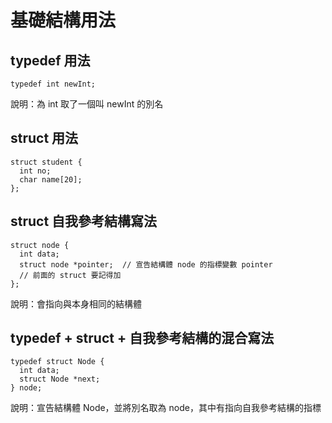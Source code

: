 # 基礎結構用法
## typedef 用法
```typedef int newInt;```  

說明：為 int 取了一個叫 newInt 的別名

## struct 用法
```
struct student {
  int no;
  char name[20];
};
```

## struct 自我參考結構寫法
```
struct node {
  int data;
  struct node *pointer;  // 宣告結構體 node 的指標變數 pointer
  // 前面的 struct 要記得加
};
```
說明：會指向與本身相同的結構體


## typedef + struct + 自我參考結構的混合寫法
```
typedef struct Node {
  int data;
  struct Node *next;
} node;
```
說明：宣告結構體 Node，並將別名取為 node，其中有指向自我參考結構的指標
